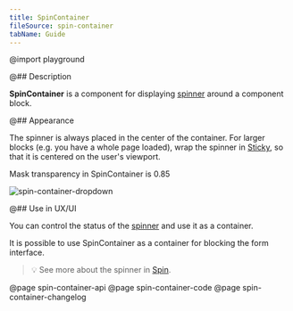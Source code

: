 ```yaml
---
title: SpinContainer
fileSource: spin-container
tabName: Guide
---
```


@import playground

@## Description

**SpinContainer** is a component for displaying [spinner](/components/spin/) around a component block.

@## Appearance

The spinner is always placed in the center of the container. For larger blocks (e.g. you have a whole page loaded), wrap the spinner in [Sticky](/components/sticky/), so that it is centered on the user's viewport.

Mask transparency in SpinContainer is 0.85

![spin-container-dropdown](static/@1xspincontainer-dropdown.png)

@## Use in UX/UI

You can control the status of the [spinner](/components/spin/) and use it as a container.

It is possible to use SpinContainer as a container for blocking the form interface.

> 💡 See more about the spinner in [Spin](/components/spin/).

@page spin-container-api
@page spin-container-code
@page spin-container-changelog
